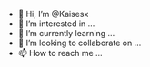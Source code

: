 - 👋 Hi, I’m @Kaisesx
- 👀 I’m interested in ...
- 🌱 I’m currently learning ...
- 💞️ I’m looking to collaborate on ...
- 📫 How to reach me ...

<!---
Kaisesx/Kaisesx is a ✨ special ✨ repository because its `README.md` (this file) appears on your GitHub profile.
You can click the Preview link to take a look at your changes.
--->
